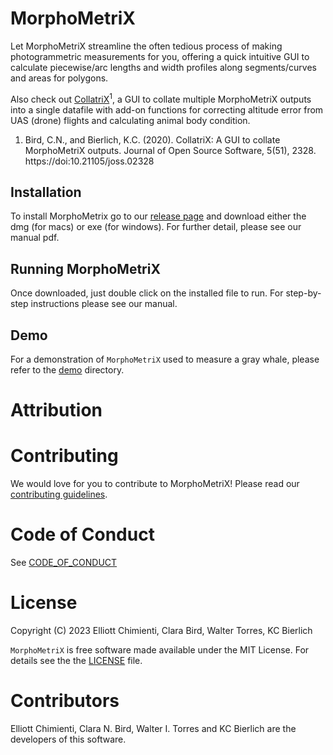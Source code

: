 # MorphoMetriX

Let MorphoMetriX streamline the often tedious process of making photogrammetric measurements for you, offering a quick intuitive GUI to calculate piecewise/arc lengths and width profiles along segments/curves and areas for polygons. 
    
Also check out [CollatriX](https://github.com/cbirdferrer/collatrix)<sup>1</sup>, a GUI to collate multiple MorphoMetriX outputs into a single datafile with add-on functions for correcting altitude error from UAS (drone) flights and calculating animal body condition.

1. Bird, C.N., and Bierlich, K.C. (2020). CollatriX: A GUI to collate MorphoMetriX outputs. Journal of Open Source Software, 5(51), 2328. https://doi:10.21105/joss.02328   

## Installation 

To install MorphoMetrix go to our [release page](https://github.com/ZappyMan/morphometrix/releases) and download either the dmg (for macs) or exe (for windows). For further detail, please see our manual pdf.
    
## Running MorphoMetriX

Once downloaded, just double click on the installed file to run. For step-by-step instructions please see our manual.

## Demo

For a demonstration of ``MorphoMetriX`` used to measure a gray whale, please refer to the [demo]( <https://github.com/ZappyMan/MorphoMetriX/blob/master/demo>) directory. 

# Attribution

# Contributing 

We would love for you to contribute to MorphoMetriX! Please read our [contributing guidelines](CONTRIBUTING.md).

# Code of Conduct

See [CODE_OF_CONDUCT](CODE_OF_CONDUCT.md)

# License

Copyright (C) 2023 Elliott Chimienti, Clara Bird, Walter Torres, KC Bierlich

``MorphoMetriX`` is free software made available under the MIT License. For details see the the [LICENSE]( <https://github.com/ZappyMan/MorphoMetriX/blob/master/LICENSE.md>) file.

# Contributors

Elliott Chimienti, Clara N. Bird, Walter I. Torres and KC Bierlich are the developers of this software.





